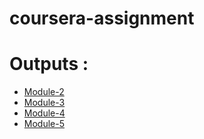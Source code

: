 # coursera-assignment

# Outputs :

* [Module-2](https://isudhanshu07.github.io/coursera-assignment/Module-2/)
* [Module-3](https://isudhanshu07.github.io/coursera-assignment/Module-3/)
* [Module-4](https://isudhanshu07.github.io/coursera-assignment/Module-4/)
* [Module-5](https://isudhanshu07.github.io/coursera-assignment/Module-5/)